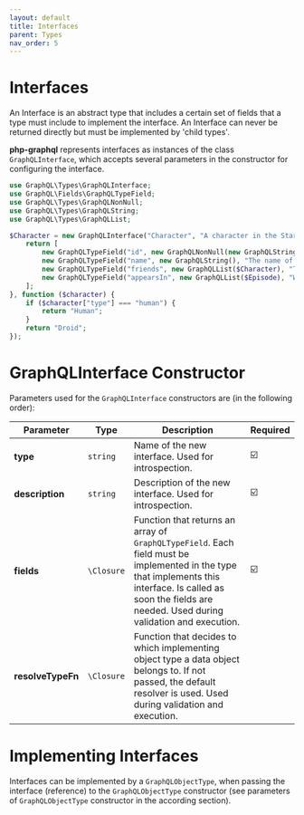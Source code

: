 ```yaml
---
layout: default
title: Interfaces
parent: Types
nav_order: 5
---
```

# Interfaces
An Interface is an abstract type that includes a certain set of fields that a type must include to implement the interface.
An Interface can never be returned directly but must be implemented by 'child types'.

**php-graphql** represents interfaces as instances of the class `GraphQLInterface`, which accepts several parameters
in the constructor for configuring the interface.

```php
use GraphQL\Types\GraphQLInterface;
use GraphQL\Fields\GraphQLTypeField;
use GraphQL\Types\GraphQLNonNull;
use GraphQL\Types\GraphQLString;
use GraphQL\Types\GraphQLList;

$Character = new GraphQLInterface("Character", "A character in the Star Wars Trilogy.", function () use (&$Character, &$Episode) {
    return [
        new GraphQLTypeField("id", new GraphQLNonNull(new GraphQLString()), "The id of the character."),
        new GraphQLTypeField("name", new GraphQLString(), "The name of the character."),
        new GraphQLTypeField("friends", new GraphQLList($Character), "The friends of the character, or an empty list if they have none."),
        new GraphQLTypeField("appearsIn", new GraphQLList($Episode), "Which movies they appear in."),
    ];
}, function ($character) {
    if ($character["type"] === "human") {
        return "Human";
    }
    return "Droid";
});
```
# GraphQLInterface Constructor
Parameters used for the `GraphQLInterface` constructors are (in the following order):

| Parameter | Type | Description | Required |
| --- | --- | --- | --- |
| **type** | `string` | Name of the new interface. Used for introspection. | ☑️ |
| **description** | `string` | Description of the new interface. Used for introspection. | ☑️ |
| **fields** | `\Closure` | Function that returns an array of `GraphQLTypeField`. Each field must be implemented in the type that implements this interface. Is called as soon the fields are needed. Used during validation and execution. | ☑️ |
| **resolveTypeFn** | `\Closure` | Function that decides to which implementing object type a data object belongs to. If not passed, the default resolver is used. Used during validation and execution. | ️ |


# Implementing Interfaces
Interfaces can be implemented by a `GraphQLObjectType`, when passing the interface (reference) to the `GraphQLObjectType` constructor (see parameters of `GraphQLObjectType` constructor in the according section).  